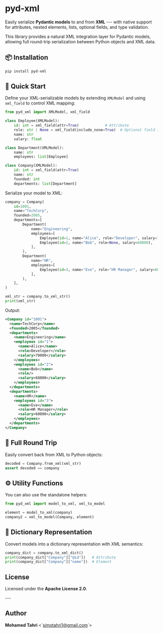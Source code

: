 # pyd-xml

Easily serialize **Pydantic models** to and from **XML** --- with native
support for attributes, nested elements, lists, optional fields, and
type validation.

This library provides a natural XML integration layer for Pydantic
models, allowing full round-trip serialization between Python objects
and XML data.

## 📦 Installation

``` bash
pip install pyd-xml
```

## 🚀 Quick Start

Define your XML-serializable models by extending `XMLModel` and using
`xml_field` to control XML mapping:

``` python
from pyd_xml import XMLModel, xml_field

class Employee(XMLModel):
    id: int = xml_field(attr=True)            # Attribute
    role: str | None = xml_field(include_none=True)  # Optional field included as empty tag
    name: str
    salary: float

class Department(XMLModel):
    name: str
    employees: list[Employee]

class Company(XMLModel):
    id: int = xml_field(attr=True)
    name: str
    founded: int
    departments: list[Department]
```

Serialize your model to XML:

``` python
company = Company(
    id=1001,
    name="TechCorp",
    founded=2005,
    departments=[
        Department(
            name="Engineering",
            employees=[
                Employee(id=1, name="Alice", role="Developer", salary=70000),
                Employee(id=2, name="Bob", role=None, salary=68000),
            ],
        ),
        Department(
            name="HR",
            employees=[
                Employee(id=3, name="Eve", role="HR Manager", salary=60000),
            ],
        ),
    ],
)

xml_str = company.to_xml_str()
print(xml_str)
```

Output:

``` xml
<Company id="1001">
  <name>TechCorp</name>
  <founded>2005</founded>
  <departments>
    <name>Engineering</name>
    <employees id="1">
      <name>Alice</name>
      <role>Developer</role>
      <salary>70000</salary>
    </employees>
    <employees id="2">
      <name>Bob</name>
      <role/>
      <salary>68000</salary>
    </employees>
  </departments>
  <departments>
    <name>HR</name>
    <employees id="3">
      <name>Eve</name>
      <role>HR Manager</role>
      <salary>60000</salary>
    </employees>
  </departments>
</Company>
```

## 🔁 Full Round Trip

Easily convert back from XML to Python objects:

``` python
decoded = Company.from_xml(xml_str)
assert decoded == company
```

## ⚙️ Utility Functions

You can also use the standalone helpers:

``` python
from pyd_xml import model_to_xml, xml_to_model

element = model_to_xml(company)
company2 = xml_to_model(Company, element)
```

## 🧩 Dictionary Representation

Convert models into a dictionary representation with XML semantics:

``` python
company_dict = company.to_xml_dict()
print(company_dict["Company"]["@id"])   # Attribute
print(company_dict["Company"]["name"])  # Element
```

## License

Licensed under the **Apache License 2.0**.

\-\--

## Author

**Mohamed Tahri** \<\`simotahri1@gmail.com\`\>
